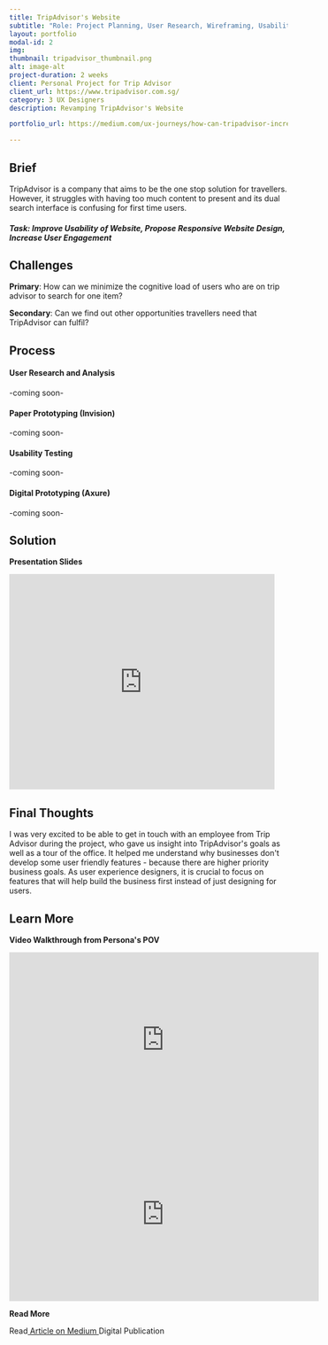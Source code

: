 ```yaml
---
title: TripAdvisor's Website
subtitle: "Role: Project Planning, User Research, Wireframing, Usability Testing"
layout: portfolio
modal-id: 2
img: 
thumbnail: tripadvisor_thumbnail.png
alt: image-alt
project-duration: 2 weeks
client: Personal Project for Trip Advisor
client_url: https://www.tripadvisor.com.sg/
category: 3 UX Designers
description: Revamping TripAdvisor's Website

portfolio_url: https://medium.com/ux-journeys/how-can-tripadvisor-increase-its-user-experience-2ae1c0374905

---
```



## Brief
TripAdvisor is a company that aims to be the one stop solution for travellers. However, it struggles with having too much content to present and its dual search interface is confusing for first time users. 

##### Task: Improve Usability of Website, Propose Responsive Website Design, Increase User Engagement

## Challenges
**Primary**: How can we minimize the cognitive load of users who are on trip advisor to search for one item? 

**Secondary**: Can we find out other opportunities travellers need that TripAdvisor can fulfil?

## Process

#### User Research and Analysis
-coming soon-

#### Paper Prototyping (Invision)
-coming soon-

#### Usability Testing
-coming soon-

#### Digital Prototyping (Axure)
-coming soon-


## Solution

<div>
<p></p>

<p><b>Presentation Slides</b></p>

<iframe src="https://docs.google.com/presentation/d/1kqgdPNAEGQqKZGKm32G_Q-5nVVVilvIti2DlG6mzAGU/embed?start=false&loop=false&delayms=60000" frameborder="0" width="480" height="389" allowfullscreen="true" mozallowfullscreen="true" webkitallowfullscreen="true"></iframe>

</div>

## Final Thoughts

I was very excited to be able to get in touch with an employee from Trip Advisor during the project, who gave us insight into TripAdvisor's goals as well as a tour of the office. It helped me understand why businesses don't develop some user friendly features - because there are higher priority business goals. As user experience designers, it is crucial to focus on features that will help build the business first instead of just designing for users.

## Learn More

<div>
<p><b>Video Walkthrough from Persona's POV</b></p>
<iframe width="560" height="315" src="https://www.youtube.com/embed/xdJh-BPFvHk" frameborder="0" allowfullscreen></iframe>

<iframe width="560" height="315" src="https://www.youtube.com/embed/P7TlyOHgfyg" frameborder="0" allowfullscreen></iframe>

<p></p>

<p><b>Read More</b></p>

<div>Read<a href="https://medium.com/ux-journeys/how-can-tripadvisor-increase-its-user-experience-2ae1c0374905#.ygvvdwxto"> Article on Medium </a>Digital Publication</div>
</div>